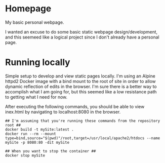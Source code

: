 # Homepage
My basic personal webpage.

I wanted an excuse to do some basic static webpage design/development, and this
seemeed like a logical project since I don't already have a personal page.

# Running locally

Simple setup to develop and view static pages locally. I'm using an Alpine
httpd2 Docker image with a bind mount to the root of site in order to
allow dynamic reflection of edits in the browser. I'm sure there is a
better way to accomplish what I am going for, but this seemed like a low
resistance path to getting what I need for now.

After executing the following commands, you should be able to view inex.html by
navigating to localhost:8080 in the browser.

```
## I'm assuming that you're running these commands from the repository root ##
docker build -t mySite:latest .
docker run --rm --mount type=bind,source="$(pwd)"/root,target=/usr/local/apache2/htdocs --name mySite -p 8080:80 -dit mySite

## When you want to stop the container ##
docker stop mySite
```
